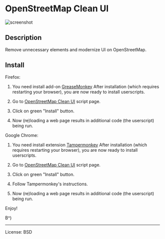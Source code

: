 
# OpenStreetMap Clean UI

![screenshot](https://github.com/51114u9/osmcbba-clean-ui/raw/master/screenshot.png)

## Description

Remove unnecessary elements and modernize UI on OpenStreetMap.

## Install

Firefox:

1. You need install add-on
[GreaseMonkey](https://addons.mozilla.org/firefox/addon/748)
After installation (which requires restarting your browser), you are now
ready to install userscripts.

2. Go to [OpenStreetMap Clean UI](http://userscripts.org/scripts/show/174115)
script page.

3. Click on green "Install" button.

4. Now (re)loading a web page results in additional code (the userscript)
being run.

Google Chrome:

1. You need install extension
[Tampermonkey](https://chrome.google.com/webstore/detail/tampermonkey/dhdgffkkebhmkfjojejmpbldmpobfkfo?hl=en)
After installation (which requires restarting your browser), you are now
ready to install userscripts.

2. Go to [OpenStreetMap Clean UI](http://userscripts.org/scripts/show/174115)
script page.

3. Click on green "Install" button.

4. Follow Tampermonkey's instructions.

5. Now (re)loading a web page results in additional code (the userscript)
being run.

Enjoy!

B^)

---

License: BSD
